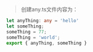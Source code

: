 > 创建any.ts文件内容为：

```typescript
let anyThing: any = 'hello'
let someThing;
someThing = 77;
someThing = 'world';
export { anyThing, someThing }
```
